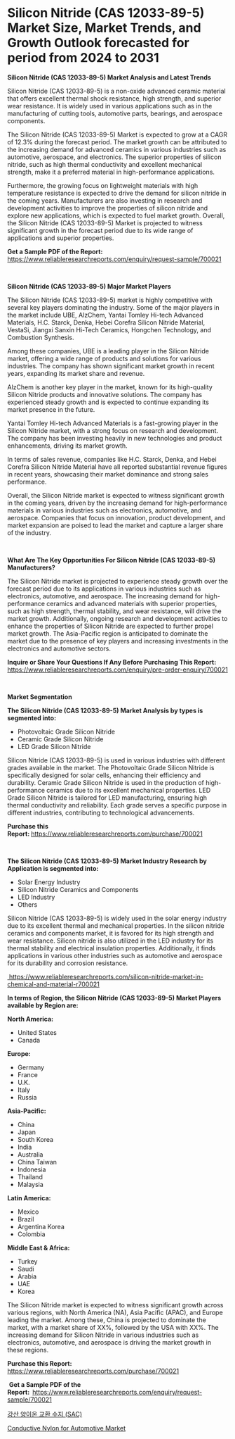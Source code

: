 <p><h1>Silicon Nitride (CAS 12033-89-5) Market Size, Market Trends, and Growth Outlook forecasted for period from 2024 to 2031</h1></p><p><strong>Silicon Nitride (CAS 12033-89-5) Market Analysis and Latest Trends</strong></p>
<p><p>Silicon Nitride (CAS 12033-89-5) is a non-oxide advanced ceramic material that offers excellent thermal shock resistance, high strength, and superior wear resistance. It is widely used in various applications such as in the manufacturing of cutting tools, automotive parts, bearings, and aerospace components.</p><p>The Silicon Nitride (CAS 12033-89-5) Market is expected to grow at a CAGR of 12.3% during the forecast period. The market growth can be attributed to the increasing demand for advanced ceramics in various industries such as automotive, aerospace, and electronics. The superior properties of silicon nitride, such as high thermal conductivity and excellent mechanical strength, make it a preferred material in high-performance applications.</p><p>Furthermore, the growing focus on lightweight materials with high temperature resistance is expected to drive the demand for silicon nitride in the coming years. Manufacturers are also investing in research and development activities to improve the properties of silicon nitride and explore new applications, which is expected to fuel market growth. Overall, the Silicon Nitride (CAS 12033-89-5) Market is projected to witness significant growth in the forecast period due to its wide range of applications and superior properties.</p></p>
<p><strong>Get a Sample PDF of the Report:&nbsp;</strong> <a href="https://www.reliableresearchreports.com/enquiry/request-sample/700021">https://www.reliableresearchreports.com/enquiry/request-sample/700021</a></p>
<p>&nbsp;</p>
<p><strong>Silicon Nitride (CAS 12033-89-5) Major Market Players</strong></p>
<p><p>The Silicon Nitride (CAS 12033-89-5) market is highly competitive with several key players dominating the industry. Some of the major players in the market include UBE, AlzChem, Yantai Tomley Hi-tech Advanced Materials, H.C. Starck, Denka, Hebei Corefra Silicon Nitride Material, VestaSi, Jiangxi Sanxin Hi-Tech Ceramics, Hongchen Technology, and Combustion Synthesis.</p><p>Among these companies, UBE is a leading player in the Silicon Nitride market, offering a wide range of products and solutions for various industries. The company has shown significant market growth in recent years, expanding its market share and revenue.</p><p>AlzChem is another key player in the market, known for its high-quality Silicon Nitride products and innovative solutions. The company has experienced steady growth and is expected to continue expanding its market presence in the future.</p><p>Yantai Tomley Hi-tech Advanced Materials is a fast-growing player in the Silicon Nitride market, with a strong focus on research and development. The company has been investing heavily in new technologies and product enhancements, driving its market growth.</p><p>In terms of sales revenue, companies like H.C. Starck, Denka, and Hebei Corefra Silicon Nitride Material have all reported substantial revenue figures in recent years, showcasing their market dominance and strong sales performance.</p><p>Overall, the Silicon Nitride market is expected to witness significant growth in the coming years, driven by the increasing demand for high-performance materials in various industries such as electronics, automotive, and aerospace. Companies that focus on innovation, product development, and market expansion are poised to lead the market and capture a larger share of the industry.</p></p>
<p>&nbsp;</p>
<p><strong>What Are The Key Opportunities For Silicon Nitride (CAS 12033-89-5) Manufacturers?</strong></p>
<p><p>The Silicon Nitride market is projected to experience steady growth over the forecast period due to its applications in various industries such as electronics, automotive, and aerospace. The increasing demand for high-performance ceramics and advanced materials with superior properties, such as high strength, thermal stability, and wear resistance, will drive the market growth. Additionally, ongoing research and development activities to enhance the properties of Silicon Nitride are expected to further propel market growth. The Asia-Pacific region is anticipated to dominate the market due to the presence of key players and increasing investments in the electronics and automotive sectors.</p></p>
<p><strong>Inquire or Share Your Questions If Any Before Purchasing This Report:</strong> <a href="https://www.reliableresearchreports.com/enquiry/pre-order-enquiry/700021">https://www.reliableresearchreports.com/enquiry/pre-order-enquiry/700021</a></p>
<p>&nbsp;</p>
<p><strong>Market Segmentation</strong></p>
<p><strong>The Silicon Nitride (CAS 12033-89-5) Market Analysis by types is segmented into:</strong></p>
<p><ul><li>Photovoltaic Grade Silicon Nitride</li><li>Ceramic Grade Silicon Nitride</li><li>LED Grade Silicon Nitride</li></ul></p>
<p><p>Silicon Nitride (CAS 12033-89-5) is used in various industries with different grades available in the market. The Photovoltaic Grade Silicon Nitride is specifically designed for solar cells, enhancing their efficiency and durability. Ceramic Grade Silicon Nitride is used in the production of high-performance ceramics due to its excellent mechanical properties. LED Grade Silicon Nitride is tailored for LED manufacturing, ensuring high thermal conductivity and reliability. Each grade serves a specific purpose in different industries, contributing to technological advancements.</p></p>
<p><strong>Purchase this Report:&nbsp;</strong><a href="https://www.reliableresearchreports.com/purchase/700021">https://www.reliableresearchreports.com/purchase/700021</a></p>
<p>&nbsp;</p>
<p><strong>The Silicon Nitride (CAS 12033-89-5) Market Industry Research by Application is segmented into:</strong></p>
<p><ul><li>Solar Energy Industry</li><li>Silicon Nitride Ceramics and Components</li><li>LED Industry</li><li>Others</li></ul></p>
<p><p>Silicon Nitride (CAS 12033-89-5) is widely used in the solar energy industry due to its excellent thermal and mechanical properties. In the silicon nitride ceramics and components market, it is favored for its high strength and wear resistance. Silicon nitride is also utilized in the LED industry for its thermal stability and electrical insulation properties. Additionally, it finds applications in various other industries such as automotive and aerospace for its durability and corrosion resistance.</p></p>
<p><a href="https://www.reliableresearchreports.com/silicon-nitride-market-in-chemical-and-material-r700021">&nbsp;https://www.reliableresearchreports.com/silicon-nitride-market-in-chemical-and-material-r700021</a></p>
<p><strong>In terms of Region, the Silicon Nitride (CAS 12033-89-5) Market Players available by Region are:</strong></p>
<p>
    <p> <strong> North America: </strong>
        <ul>
            <li>United States</li>
            <li>Canada</li>
        </ul>
        </p> 
    <p> <strong> Europe: </strong>
        <ul>
            <li>Germany</li>
            <li>France</li>
            <li>U.K.</li>
            <li>Italy</li>
            <li>Russia</li>
        </ul>
        </p> 
    <p> <strong> Asia-Pacific: </strong>
        <ul>
            <li>China</li>
            <li>Japan</li>
            <li>South Korea</li>
            <li>India</li>
            <li>Australia</li>
            <li>China Taiwan</li>
            <li>Indonesia</li>
            <li>Thailand</li>
            <li>Malaysia</li>
        </ul>
        </p> 
    <p> <strong> Latin America: </strong>
        <ul>
            <li>Mexico</li>
            <li>Brazil</li>
            <li>Argentina Korea</li>
            <li>Colombia</li>
        </ul>
        </p> 
    <p> <strong> Middle East & Africa: </strong>
        <ul>
            <li>Turkey</li>
            <li>Saudi</li>
            <li>Arabia</li>
            <li>UAE</li>
            <li>Korea</li>
        </ul>
    </p>
    </p>
<p><p>The Silicon Nitride market is expected to witness significant growth across various regions, with North America (NA), Asia Pacific (APAC), and Europe leading the market. Among these, China is projected to dominate the market, with a market share of XX%, followed by the USA with XX%. The increasing demand for Silicon Nitride in various industries such as electronics, automotive, and aerospace is driving the market growth in these regions.</p></p>
<p><strong>Purchase this Report: </strong><a href="https://www.reliableresearchreports.com/purchase/700021">https://www.reliableresearchreports.com/purchase/700021</a></p>
<p>&nbsp;<strong>Get a Sample PDF of the Report:&nbsp;&nbsp;</strong><a href="https://www.reliableresearchreports.com/enquiry/request-sample/700021">https://www.reliableresearchreports.com/enquiry/request-sample/700021</a></p>
<p><strong></strong></p>
<p><p><a href="https://github.com/shampaakter36/Market-Research-Report-List-1/blob/main/2570673144511.md">강산 양이온 교환 수지 (SAC)</a></p><p><a href="https://github.com/sosoelmasry38/Market-Research-Report-List-1/blob/main/conductive-nylon-for-automotive-market.md">Conductive Nylon for Automotive Market</a></p></p>